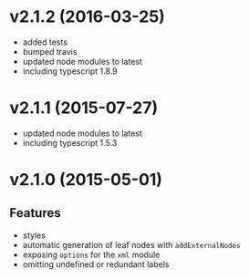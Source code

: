 <a name="v2.1.2"></a>
# v2.1.2 (2016-03-25)

- added tests
- bumped travis
- updated node modules to latest
- including typescript 1.8.9

<a name="v2.1.1"></a>
# v2.1.1 (2015-07-27)

- updated node modules to latest
- including typescript 1.5.3

<a name="v2.1.0"></a>
# v2.1.0 (2015-05-01)

## Features

- styles
- automatic generation of leaf nodes with `addExternalNodes`
- exposing `options` for the `xml` module
- omitting undefined or redundant labels
